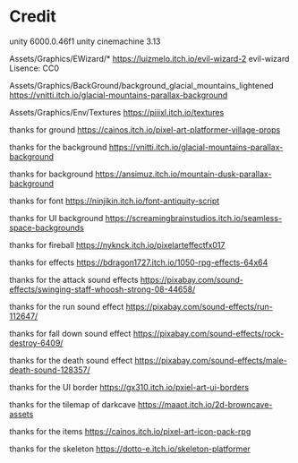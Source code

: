 # Credit
unity 6000.0.46f1
unity cinemachine 3.13

Assets/Graphics/EWizard/*
https://luizmelo.itch.io/evil-wizard-2 evil-wizard Lisence: CC0


Assets/Graphics/BackGround/background_glacial_mountains_lightened
https://vnitti.itch.io/glacial-mountains-parallax-background

Assets/Graphics/Env/Textures
https://piiixl.itch.io/textures

thanks for ground
https://cainos.itch.io/pixel-art-platformer-village-props

thanks for the background
https://vnitti.itch.io/glacial-mountains-parallax-background

thanks for background
https://ansimuz.itch.io/mountain-dusk-parallax-background

thanks for font
https://ninjikin.itch.io/font-antiquity-script

thanks for UI background
https://screamingbrainstudios.itch.io/seamless-space-backgrounds

thanks for fireball
https://nyknck.itch.io/pixelarteffectfx017

thanks for effects
https://bdragon1727.itch.io/1050-rpg-effects-64x64

thanks for the attack sound effects
https://pixabay.com/sound-effects/swinging-staff-whoosh-strong-08-44658/

thanks for the run sound effect
https://pixabay.com/sound-effects/run-112647/

thanks for fall down sound effect
https://pixabay.com/sound-effects/rock-destroy-6409/

thanks for the death sound effect
https://pixabay.com/sound-effects/male-death-sound-128357/

thanks for the UI border
https://gx310.itch.io/pxiel-art-ui-borders

thanks for the tilemap of darkcave
https://maaot.itch.io/2d-browncave-assets

thanks for the items
https://cainos.itch.io/pixel-art-icon-pack-rpg

thanks for the skeleton
https://dotto-e.itch.io/skeleton-platformer




